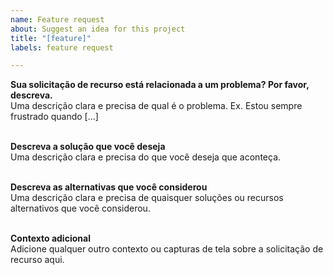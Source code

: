 ```yaml
---
name: Feature request
about: Suggest an idea for this project
title: "[feature]"
labels: feature request

---
```


**Sua solicitação de recurso está relacionada a um problema? Por favor, descreva.**\
Uma descrição clara e precisa de qual é o problema. Ex. Estou sempre frustrado quando [...]

\
**Descreva a solução que você deseja**\
Uma descrição clara e precisa do que você deseja que aconteça.

\
**Descreva as alternativas que você considerou**\
Uma descrição clara e precisa de quaisquer soluções ou recursos alternativos que você considerou.

\
**Contexto adicional**\
Adicione qualquer outro contexto ou capturas de tela sobre a solicitação de recurso aqui.
